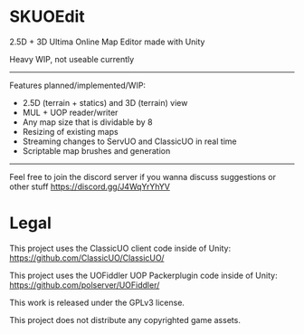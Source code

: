 # SKUOEdit
2.5D + 3D Ultima Online Map Editor made with Unity

Heavy WIP, not useable currently

---
Features planned/implemented/WIP:
  * 2.5D (terrain + statics) and 3D (terrain) view
  * MUL + UOP reader/writer
  * Any map size that is dividable by 8
  * Resizing of existing maps
  * Streaming changes to ServUO and ClassicUO in real time
  * Scriptable map brushes and generation

---
Feel free to join the discord server if you wanna discuss suggestions or other stuff https://discord.gg/J4WqYrYhYV


# Legal
This project uses the ClassicUO client code inside of Unity: https://github.com/ClassicUO/ClassicUO/

This project uses the UOFiddler UOP Packerplugin code inside of Unity: https://github.com/polserver/UOFiddler/

This work is released under the GPLv3 license. 

This project does not distribute any copyrighted game assets.
